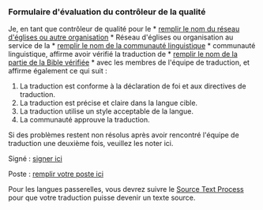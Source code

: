 ### Formulaire d'évaluation du contrôleur de la qualité

Je, en tant que contrôleur de qualité pour le * <u>remplir le nom du réseau d'églises ou autre organisation</u> * Réseau d'églises ou organisation au service de la * <u>remplir le nom de la communauté linguistique</u> * communauté linguistique, affirme avoir vérifié la traduction de * <u>remplir le nom de la partie de la Bible vérifiée</u> * avec les membres de l'équipe de traduction, et affirme également ce qui suit :

1. La traduction est conforme à la déclaration de foi et aux directives de traduction.
1. La traduction est précise et claire dans la langue cible.
1. La traduction utilise un style acceptable de la langue.
1. La communauté approuve la traduction.

Si des problèmes restent non résolus après avoir rencontré l'équipe de traduction une deuxième fois, veuillez les noter ici.

Signé : <u>signer ici</u>

Poste : <u>remplir votre poste ici</u>

Pour les langues passerelles, vous devrez suivre le [Source Text Process](https://gl-manual.readthedocs.io/en/latest/gl_checking.html#source-text-creation) pour que votre traduction puisse devenir un texte source.
